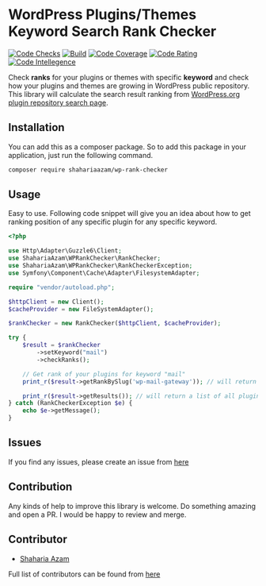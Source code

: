 # WordPress Plugins/Themes Keyword Search Rank Checker

[![Code Checks](https://github.com/shahariaazam/wp-rank-checker/workflows/Code-Checks/badge.svg)](https://github.com/shahariaazam/wp-rank-checker/actions?query=workflow%3ACode-Checks)
[![Build](https://scrutinizer-ci.com/g/shahariaazam/wp-rank-checker/badges/build.png)](https://scrutinizer-ci.com/g/shahariaazam/wp-rank-checker)
[![Code Coverage](https://scrutinizer-ci.com/g/shahariaazam/wp-rank-checker/badges/coverage.png)](https://scrutinizer-ci.com/g/shahariaazam/wp-rank-checker)
[![Code Rating](https://scrutinizer-ci.com/g/shahariaazam/wp-rank-checker/badges/quality-score.png)](https://scrutinizer-ci.com/g/shahariaazam/wp-rank-checker)
[![Code Intellegence](https://scrutinizer-ci.com/g/shahariaazam/wp-rank-checker/badges/code-intelligence.svg)](https://scrutinizer-ci.com/g/shahariaazam/wp-rank-checker)

Check **ranks** for your plugins or themes with specific **keyword** and check how your plugins and themes are growing in WordPress public repository.
This library will calculate the search result ranking from [WordPress.org plugin repository search page](https://wordpress.org/plugins/search/mail/).

## Installation

You can add this as a composer package. So to add this package in your application, just
run the following command.

```bash
composer require shahariaazam/wp-rank-checker
```

## Usage

Easy to use. Following code snippet will give you an idea about how to get ranking position
of any specific plugin for any specific keyword.

```php
<?php

use Http\Adapter\Guzzle6\Client;
use ShahariaAzam\WPRankChecker\RankChecker;
use ShahariaAzam\WPRankChecker\RankCheckerException;
use Symfony\Component\Cache\Adapter\FilesystemAdapter;

require "vendor/autoload.php";

$httpClient = new Client();
$cacheProvider = new FileSystemAdapter();

$rankChecker = new RankChecker($httpClient, $cacheProvider);

try {
    $result = $rankChecker
        ->setKeyword("mail")
        ->checkRanks();

    // Get rank of your plugins for keyword "mail"
    print_r($result->getRankBySlug('wp-mail-gateway')); // will return integer

    print_r($result->getResults()); // will return a list of all plugins with search result position
} catch (RankCheckerException $e) {
    echo $e->getMessage();
}

```

## Issues

If you find any issues, please create an issue from [here](https://github.com/shahariaazam/wp-rank-checker/issues/new)

## Contribution

Any kinds of help to improve this library is welcome. Do something amazing and open a PR. I would be happy
to review and merge.

## Contributor

- [Shaharia Azam](https://github.com/shahariaazam)

Full list of contributors can be found from [here](https://github.com/shahariaazam/wp-rank-checker/graphs/contributors)